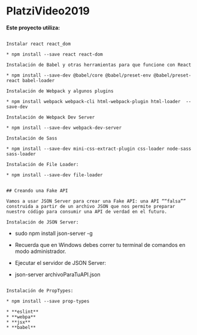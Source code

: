 # PlatziVideo2019

**Este proyecto utiliza:**

```

Instalar react react_dom

* npm install --save react react-dom

Instalación de Babel y otras herramientas para que funcione con React

* npm install --save-dev @babel/core @babel/preset-env @babel/preset-react babel-loader

Instalación de Webpack y algunos plugins

* npm install webpack webpack-cli html-webpack-plugin html-loader  --save-dev

Instalación de Webpack Dev Server

* npm install --save-dev webpack-dev-server

Instalación de Sass

* npm install --save-dev mini-css-extract-plugin css-loader node-sass sass-loader

Instalación de File Loader:

* npm install --save-dev file-loader


## Creando una Fake API

Vamos a usar JSON Server para crear una Fake API: una API ““falsa”” construida a partir de un archivo JSON que nos permite preparar nuestro código para consumir una API de verdad en el futuro.

Instalación de JSON Server:

```

* sudo npm install json-server -g

* Recuerda que en Windows debes correr tu terminal de comandos en modo administrador. 
* Ejecutar el servidor de JSON Server:
 * json-server archivoParaTuAPI.json


```

Instalación de PropTypes:

* npm install --save prop-types

* **eslint**
* **webpa**
* **jsx**
* **babel**